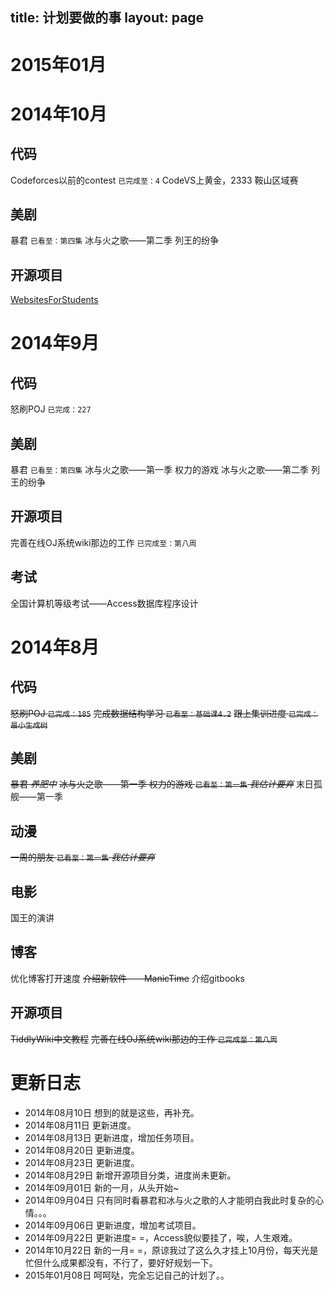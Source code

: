 ﻿title: 计划要做的事
layout: page
---

<div id="timeline-embed"></div>
    <script type="text/javascript">
        var timeline_config = {
            width:              '100%',
            height:             '600',
            source:             '/todo/todo.json',
            embed_id:           'timeline-embed',               //OPTIONAL USE A DIFFERENT DIV ID FOR EMBED
            start_at_end:       false,                          //OPTIONAL START AT LATEST DATE
            start_at_slide:     '4',                            //OPTIONAL START AT SPECIFIC SLIDE
            start_zoom_adjust:  '3',                            //OPTIONAL TWEAK THE DEFAULT ZOOM LEVEL
            hash_bookmark:      true,                           //OPTIONAL LOCATION BAR HASHES
            font:               'Bevan-PotanoSans',             //OPTIONAL FONT
            debug:              true,                           //OPTIONAL DEBUG TO CONSOLE
            lang:               'zh-cn',                        //OPTIONAL LANGUAGE
            maptype:            'watercolor',                   //OPTIONAL MAP STYLE
            css:                '/timeline/timeline.css',            //OPTIONAL PATH TO CSS
            js:                 '/timeline/timeline-min.js'           //OPTIONAL PATH TO JS
        }
    </script>
    <script type="text/javascript" src="/timeline/storyjs-embed.js"></script>

# 2015年01月


# 2014年10月
## 代码
<i class="fa fa-square-o"></i>  Codeforces以前的contest `已完成至：4`
<i class="fa fa-check-square-o"></i>  CodeVS上黄金，2333
<i class="fa fa-check-square-o"></i>  鞍山区域赛

## 美剧
<i class="fa fa-square-o"></i>  暴君 `已看至：第四集`
<i class="fa fa-square-o"></i>  冰与火之歌——第二季 列王的纷争

## 开源项目
<i class="fa fa-square-o"></i>  [WebsitesForStudents](https://github.com/Xuanwo/WebsitesForStudents)

# 2014年9月
## 代码
<i class="fa fa-check-square-o"></i>  怒刷POJ `已完成：227`

## 美剧
<i class="fa fa-square-o"></i>  暴君 `已看至：第四集`
<i class="fa fa-check-square-o"></i>  冰与火之歌——第一季 权力的游戏
<i class="fa fa-square-o"></i>  冰与火之歌——第二季 列王的纷争

## 开源项目
<i class="fa fa-check-square-o"></i>  完善在线OJ系统wiki那边的工作 `已完成至：第八周`

## 考试
<i class="fa fa-check-square-o"></i>  全国计算机等级考试——Access数据库程序设计

# 2014年8月
## 代码
~~<i class="fa fa-square-o"></i>  怒刷POJ `已完成：185`~~
~~<i class="fa fa-square-o"></i>  完成数据结构学习 `已看至：基础课4.2`~~
~~<i class="fa fa-square-o"></i>  跟上集训进度 `已完成：最小生成树`~~

## 美剧
~~<i class="fa fa-square-o"></i>  暴君 *养肥中*~~
~~<i class="fa fa-square-o"></i>  冰与火之歌——第一季 权力的游戏 `已看至：第一集` *我估计要弃*~~
<i class="fa fa-check-square-o"></i>  末日孤舰——第一季 

## 动漫
~~<i class="fa fa-square-o"></i>  一周的朋友 `已看至：第一集` *我估计要弃*~~

## 电影
<i class="fa fa-check-square-o"></i>  国王的演讲

## 博客
<i class="fa fa-check-square-o"></i>  优化博客打开速度
~~<i class="fa fa-square-o"></i>  介绍新软件——ManicTime~~
<i class="fa fa-check-square-o"></i>  介绍gitbooks

## 开源项目
~~<i class="fa fa-square-o"></i>  TiddlyWiki中文教程~~
~~<i class="fa fa-square-o"></i>  完善在线OJ系统wiki那边的工作 `已完成至：第八周`~~

# 更新日志
- 2014年08月10日 想到的就是这些，再补充。
- 2014年08月11日 更新进度。
- 2014年08月13日 更新进度，增加任务项目。
- 2014年08月20日 更新进度。
- 2014年08月23日 更新进度。
- 2014年08月29日 新增开源项目分类，进度尚未更新。
- 2014年09月01日 新的一月，从头开始~
- 2014年09月04日 只有同时看暴君和冰与火之歌的人才能明白我此时复杂的心情。。。
- 2014年09月06日 更新进度，增加考试项目。
- 2014年09月22日 更新进度= =，Access貌似要挂了，唉，人生艰难。
- 2014年10月22日 新的一月= =，原谅我过了这么久才挂上10月份，每天光是忙但什么成果都没有，不行了，要好好规划一下。
- 2015年01月08日 呵呵哒，完全忘记自己的计划了。。